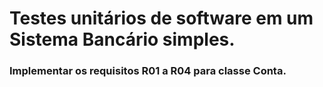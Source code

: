 # Testes unitários de software em um Sistema Bancário simples.

### Implementar os requisitos R01 a R04 para classe Conta.
